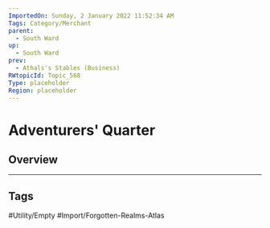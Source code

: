```yaml
---
ImportedOn: Sunday, 2 January 2022 11:52:34 AM
Tags: Category/Merchant
parent:
  - South Ward
up:
  - South Ward
prev:
  - Athals's Stables (Business)
RWtopicId: Topic_568
Type: placeholder
Region: placeholder
---
```

# Adventurers' Quarter
## Overview

---
## Tags
#Utility/Empty #Import/Forgotten-Realms-Atlas

